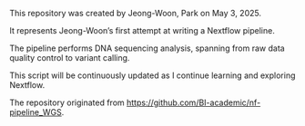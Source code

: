 This repository was created by Jeong-Woon, Park on May 3, 2025.

It represents Jeong-Woon’s first attempt at writing a Nextflow pipeline.

The pipeline performs DNA sequencing analysis, spanning from raw data quality control to variant calling.

This script will be continuously updated as I continue learning and exploring Nextflow.

The repository originated from https://github.com/BI-academic/nf-pipeline_WGS.
